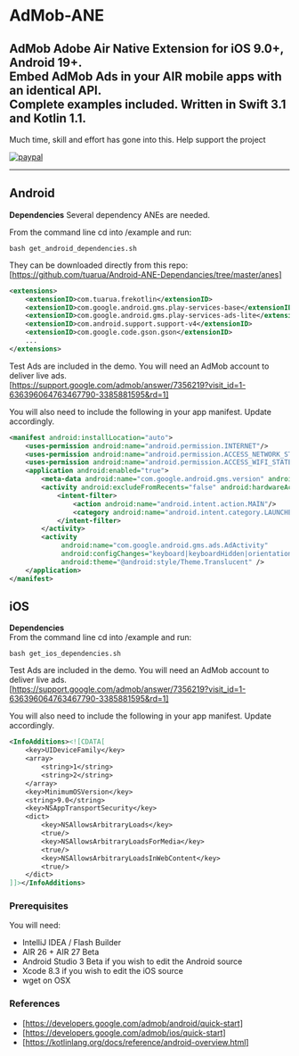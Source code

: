 # AdMob-ANE

AdMob Adobe Air Native Extension for iOS 9.0+, Android 19+.   
Embed AdMob Ads in your AIR mobile apps with an identical API.   
Complete examples included.
Written in Swift 3.1 and Kotlin 1.1. 
-------------

Much time, skill and effort has gone into this. Help support the project

[![paypal](https://www.paypalobjects.com/en_US/i/btn/btn_donateCC_LG.gif)](https://www.paypal.com/cgi-bin/webscr?cmd=_s-xclick&hosted_button_id=5UR2T52J633RC)

-------------

## Android
 
**Dependencies**
Several dependency ANEs are needed.  
 
From the command line cd into /example and run:
````shell
bash get_android_dependencies.sh
`````

They can be downloaded directly from this repo:  
[https://github.com/tuarua/Android-ANE-Dependancies/tree/master/anes]
````xml
<extensions>
    <extensionID>com.tuarua.frekotlin</extensionID>
    <extensionID>com.google.android.gms.play-services-base</extensionID>
    <extensionID>com.google.android.gms.play-services-ads-lite</extensionID>
    <extensionID>com.android.support.support-v4</extensionID>
    <extensionID>com.google.code.gson.gson</extensionID>
    ...
</extensions>
`````

Test Ads are included in the demo.
You will need an AdMob account to deliver live ads.   
[https://support.google.com/admob/answer/7356219?visit_id=1-636396064763467790-3385881595&rd=1]

You will also need to include the following in your app manifest. Update accordingly.

````xml
<manifest android:installLocation="auto">
    <uses-permission android:name="android.permission.INTERNET"/>
    <uses-permission android:name="android.permission.ACCESS_NETWORK_STATE"/>
    <uses-permission android:name="android.permission.ACCESS_WIFI_STATE"/>
    <application android:enabled="true">
        <meta-data android:name="com.google.android.gms.version" android:value="@integer/google_play_services_version" />
        <activity android:excludeFromRecents="false" android:hardwareAccelerated="true">
            <intent-filter>
                <action android:name="android.intent.action.MAIN"/>
                <category android:name="android.intent.category.LAUNCHER"/>
            </intent-filter>
        </activity>
        <activity
             android:name="com.google.android.gms.ads.AdActivity"
             android:configChanges="keyboard|keyboardHidden|orientation|screenLayout|uiMode|screenSize|smallestScreenSize"
             android:theme="@android:style/Theme.Translucent" />
    </application>
</manifest>
`````

## iOS

**Dependencies**   
From the command line cd into /example and run:
````shell
bash get_ios_dependencies.sh
`````

Test Ads are included in the demo.
You will need an AdMob account to deliver live ads.   
[https://support.google.com/admob/answer/7356219?visit_id=1-636396064763467790-3385881595&rd=1]

You will also need to include the following in your app manifest. Update accordingly.
````xml
<InfoAdditions><![CDATA[
    <key>UIDeviceFamily</key>
    <array>
        <string>1</string>
        <string>2</string>
    </array>
    <key>MinimumOSVersion</key>
    <string>9.0</string>
    <key>NSAppTransportSecurity</key>
    <dict>
        <key>NSAllowsArbitraryLoads</key>
        <true/>
        <key>NSAllowsArbitraryLoadsForMedia</key>
        <true/>
        <key>NSAllowsArbitraryLoadsInWebContent</key>
        <true/>
    </dict>
]]></InfoAdditions>
`````  


### Prerequisites

You will need:

- IntelliJ IDEA / Flash Builder
- AIR 26 + AIR 27 Beta
- Android Studio 3 Beta if you wish to edit the Android source
- Xcode 8.3 if you wish to edit the iOS source
- wget on OSX


### References
* [https://developers.google.com/admob/android/quick-start]
* [https://developers.google.com/admob/ios/quick-start]
* [https://kotlinlang.org/docs/reference/android-overview.html] 